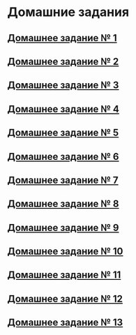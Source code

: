 # Домашние задания

## [Домашнее задание № 1](https://github.com/Let0Pda/Python_next/blob/main/Homework/DZ1/README.md)

## [Домашнее задание № 2](https://github.com/Let0Pda/Python_next/blob/main/Homework/DZ2/README.md)

## [Домашнее задание № 3](https://github.com/Let0Pda/Python_next/tree/main/Homework/DZ3/README.md)

## [Домашнее задание № 4](https://github.com/Let0Pda/Python_next/blob/main/Homework/DZ4/README.md)

## [Домашнее задание № 5](https://github.com/Let0Pda/Python_next/blob/main/Homework/DZ5/README.md)

## [Домашнее задание № 6](https://github.com/Let0Pda/Python_next/blob/main/Homework/DZ6/README.md)

## [Домашнее задание № 7](https://github.com/Let0Pda/Python_next/tree/main/Homework/DZ7)

## [Домашнее задание № 8](https://github.com/Let0Pda/Python_next/tree/main/Homework/DZ8)

## [Домашнее задание № 9](https://github.com/Let0Pda/Python_next/tree/main/Homework/DZ9)

## [Домашнее задание № 10](https://github.com/Let0Pda/Python_next/tree/main/Homework/DZ10)

## [Домашнее задание № 11](https://github.com/Let0Pda/Python_next/tree/main/Homework/DZ11)

## [Домашнее задание № 12](https://github.com/Let0Pda/Python_next/tree/main/Homework/DZ12)

## [Домашнее задание № 13](https://github.com/Let0Pda/Python_next/tree/main/Homework/DZ13)
